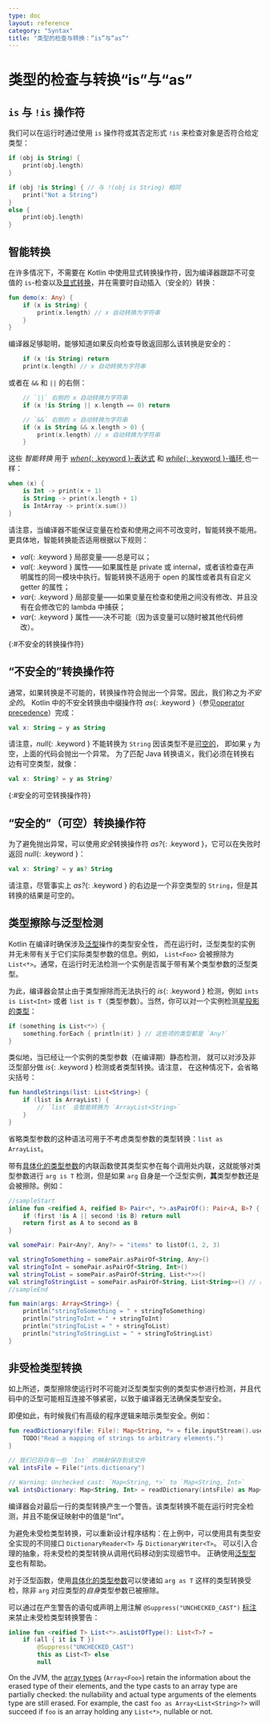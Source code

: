 ```yaml
---
type: doc
layout: reference
category: "Syntax"
title: "类型的检查与转换：“is”与“as”"
---
```


# 类型的检查与转换“is”与“as”

## `is` 与 `!is` 操作符

我们可以在运行时通过使用 `is` 操作符或其否定形式 `!is` 来检查对象是否符合给定类型：

``` kotlin
if (obj is String) {
    print(obj.length)
}

if (obj !is String) { // 与 !(obj is String) 相同
    print("Not a String")
}
else {
    print(obj.length)
}
```

## 智能转换

在许多情况下，不需要在 Kotlin 中使用显式转换操作符，因为编译器跟踪<!--
-->不可变值的 `is`-检查以及[显式转换](#不安全的转换操作符)，并在需要时自动插入（安全的）转换：

``` kotlin
fun demo(x: Any) {
    if (x is String) {
        print(x.length) // x 自动转换为字符串
    }
}
```

编译器足够聪明，能够知道如果反向检查导致返回那么该转换是安全的：

``` kotlin
    if (x !is String) return
    print(x.length) // x 自动转换为字符串
```

或者在 `&&` 和 `||` 的右侧：

``` kotlin
    // `||` 右侧的 x 自动转换为字符串
    if (x !is String || x.length == 0) return

    // `&&` 右侧的 x 自动转换为字符串
    if (x is String && x.length > 0) {
        print(x.length) // x 自动转换为字符串
    }
```

这些 _智能转换_ 用于 [*when*{: .keyword }-表达式](control-flow.html#when-表达式)
和 [*while*{: .keyword }-循环 ](control-flow.html#while-循环) 也一样：

``` kotlin
when (x) {
    is Int -> print(x + 1)
    is String -> print(x.length + 1)
    is IntArray -> print(x.sum())
}
```

请注意，当编译器不能保证变量在检查和使用之间不可改变时，智能转换不能用。
更具体地，智能转换能否适用根据以下规则：

  * *val*{: .keyword } 局部变量——总是可以；
  * *val*{: .keyword } 属性——如果属性是 private 或 internal，或者该检查在声明属性的同一模块中执行。智能转换不适用于 open 的属性或者具有自定义 getter 的属性；
  * *var*{: .keyword } 局部变量——如果变量在检查和使用之间没有修改、并且没有在会修改它的 lambda 中捕获；
  * *var*{: .keyword } 属性——决不可能（因为该变量可以随时被其他代码修改）。

{:#不安全的转换操作符}

## “不安全的”转换操作符

通常，如果转换是不可能的，转换操作符会抛出一个异常。因此，我们称之为*不安全的*。
Kotlin 中的不安全转换由中缀操作符 *as*{: .keyword }（参见[operator precedence](grammar.html#precedence)）完成：

``` kotlin
val x: String = y as String
```

请注意，*null*{: .keyword } 不能转换为 `String` 因该类型不是[可空的](null-safety.html)，
即如果 `y` 为空，上面的代码会抛出一个异常。
为了匹配 Java 转换语义，我们必须在转换右边有可空类型，就像：

``` kotlin
val x: String? = y as String?
```

{:#安全的可空转换操作符}

## “安全的”（可空）转换操作符

为了避免抛出异常，可以使用*安全*转换操作符 *as?*{: .keyword }，它可以在失败时返回 *null*{: .keyword }：

``` kotlin
val x: String? = y as? String
```

请注意，尽管事实上 *as?*{: .keyword } 的右边是一个非空类型的 `String`，但是其转换的结果是可空的。

## 类型擦除与泛型检测

Kotlin 在编译时确保涉及[泛型](generics.html)操作的类型安全性，
而在运行时，泛型类型的实例并无未带有关于它们实际类型参数的信息。例如，
`List<Foo>` 会被擦除为 `List<*>`。通常，在运行时无法检测一个实例是否属于带有某个类型参数的泛型类型<!--
-->。

为此，编译器会禁止由于类型擦除而无法执行的 *is*{: .keyword } 检测，例如
`ints is List<Int>` 或者 `list is T`（类型参数）。当然，你可以对一个实例检测[星投影的类型](generics.html#星投影)：

```kotlin
if (something is List<*>) {
    something.forEach { println(it) } // 这些项的类型都是 `Any?`
}
```

类似地，当已经让一个实例的类型参数（在编译期）静态检测，
就可以对涉及非泛型部分做 *is*{: .keyword } 检测或者类型转换。请注意，
在这种情况下，会省略尖括号：

```kotlin
fun handleStrings(list: List<String>) {
    if (list is ArrayList) {
        // `list` 会智能转换为 `ArrayList<String>`
    }
}
```

省略类型参数的这种语法可用于不考虑类型参数的类型转换：`list as ArrayList`。

带有[具体化的类型参数](inline-functions.html#具体化的类型参数)的内联函数使其类型实参<!--
-->在每个调用处内联，这就能够对类型参数进行 `arg is T` 检测，但是如果 `arg`
自身是一个泛型实例，**其**类型参数还是会被擦除。例如：

<div class="sample" markdown="1">

``` kotlin
//sampleStart
inline fun <reified A, reified B> Pair<*, *>.asPairOf(): Pair<A, B>? {
    if (first !is A || second !is B) return null
    return first as A to second as B
}

val somePair: Pair<Any?, Any?> = "items" to listOf(1, 2, 3)

val stringToSomething = somePair.asPairOf<String, Any>()
val stringToInt = somePair.asPairOf<String, Int>()
val stringToList = somePair.asPairOf<String, List<*>>()
val stringToStringList = somePair.asPairOf<String, List<String>>() // 破坏类型安全！
//sampleEnd

fun main(args: Array<String>) {
    println("stringToSomething = " + stringToSomething)
    println("stringToInt = " + stringToInt)
    println("stringToList = " + stringToList)
    println("stringToStringList = " + stringToStringList)
}
```
</div>

## 非受检类型转换

如上所述，类型擦除使运行时不可能对泛型类型实例的类型实参进行检测，并且<!--
-->代码中的泛型可能相互连接不够紧密，以致于编译器无法确保<!--
-->类型安全。

即便如此，有时候我们有高级的程序逻辑来暗示类型安全。例如：

```kotlin 
fun readDictionary(file: File): Map<String, *> = file.inputStream().use { 
    TODO("Read a mapping of strings to arbitrary elements.")
}

// 我们已将存有一些 `Int` 的映射保存到该文件
val intsFile = File("ints.dictionary")

// Warning: Unchecked cast: `Map<String, *>` to `Map<String, Int>`
val intsDictionary: Map<String, Int> = readDictionary(intsFile) as Map<String, Int>
```

编译器会对最后一行的类型转换产生一个警告。该类型转换不能在运行时完全检测，并且<!--
-->不能保证映射中的值是“Int”。

为避免未受检类型转换，可以重新设计程序结构：在上例中，可以使用具有类型安全实现的不同接口
`DictionaryReader<T>` 与 `DictionaryWriter<T>`。
可以引入合理的抽象，将未受检的类型转换从调用代码移动到实现细节中。
正确使用[泛型型变](generics.html#型变)也有帮助。
 
对于泛型函数，使用[具体化的类型参数](inline-functions.html#具体化的类型参数)可以使<!--
-->诸如 `arg as T` 这样的类型转换受检，除非 `arg` 对应类型的*自身*类型参数已被擦除。

可以通过在产生警告的语句或声明上用注解 `@Suppress("UNCHECKED_CAST")`
[标注](annotations.html#注解)来禁止未受检类型转换警告：

```kotlin
inline fun <reified T> List<*>.asListOfType(): List<T>? =
    if (all { it is T })
        @Suppress("UNCHECKED_CAST")
        this as List<T> else
        null
```

On the JVM, the [array types](basic-types.html#arrays) (`Array<Foo>`) retain the information about the erased type of 
their elements, and the type casts to an array type are partially checked: the 
nullability and actual type arguments of the elements type are still erased. For example, 
the cast `foo as Array<List<String>?>` will succeed if `foo` is an array holding any `List<*>`, nullable or not.